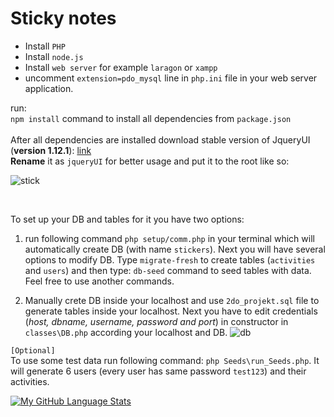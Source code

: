 # Sticky notes

- Install ```PHP```
- Install ```node.js```
- Install ```web server``` for example ```laragon``` or ```xampp```
- uncomment ```extension=pdo_mysql``` line in ```php.ini``` file in your web server application.

run:<br>
```npm install``` command to install all dependencies from ```package.json```
<br>
<br>
After all dependencies are installed download stable version of JqueryUI (<strong>version 1.12.1</strong>): <a href="https://jqueryui.com/download/all/">link</a>
<br><strong>Rename</strong> it as ```jqueryUI``` for better usage and put it to the root like so:
<br>

![stick](https://user-images.githubusercontent.com/41372194/137268733-7d1db3ec-dd30-413d-b6d4-3b4e7b332b1b.PNG)

<br>

To set up your DB and tables for it you have two options:
1) run following command ```php setup/comm.php``` in your terminal which will automatically create DB (with name ```stickers```). Next you will have several options to modify DB. Type ```migrate-fresh``` to create tables (```activities``` and ```users```) and then type: ```db-seed``` command to seed tables with data. Feel free to use another commands.

2) Manually crete DB inside your localhost and use ```2do_projekt.sql``` file to generate tables inside your localhost. Next you have to edit credentials (<i>host, dbname, username, password and port</i>) in constructor in ```classes\DB.php``` according your localhost and DB. ![db](https://user-images.githubusercontent.com/41372194/139012078-d65eda0c-b636-4e33-bfd0-8b753c940a1b.PNG)

```[Optional]```<br>
To use some test data run following command: ```php Seeds\run_Seeds.php```. It will generate 6 users (every user has same password ```test123```) and their activities.
<br>

[![My GitHub Language Stats](https://github-readme-stats.vercel.app/api/top-langs/?username=Bravcoveoko&langs_count=8&theme=tokyonight)]()
